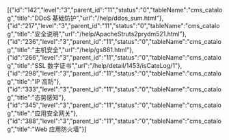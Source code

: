 [{"id":"142","level":"3","parent_id":"11","status":"0","tableName":"cms_catalog","title":"DDoS 基础防护","url":"/help/ddos_sum.html"},{"id":"217","level":"3","parent_id":"11","status":"0","tableName":"cms_catalog","title":"安全说明","url":"/help/ApacheStruts2prydm521.html"},{"id":"236","level":"3","parent_id":"11","status":"0","tableName":"cms_catalog","title":"主机安全","url":"/help/gs881.html"},{"id":"266","level":"3","parent_id":"11","status":"0","tableName":"cms_catalog","title":"SSL 数字证书","url":"/help/detail/1453/isCateLog/1"},{"id":"298","level":"3","parent_id":"11","status":"0","tableName":"cms_catalog","title":"IP 高防"},{"id":"333","level":"3","parent_id":"11","status":"0","tableName":"cms_catalog","title":"态势感知"},{"id":"345","level":"3","parent_id":"11","status":"0","tableName":"cms_catalog","title":"应用安全网关"},{"id":"388","level":"3","parent_id":"11","status":"0","tableName":"cms_catalog","title":"Web 应用防火墙"}]